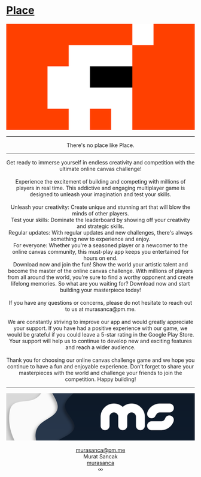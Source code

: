 <!--
	. . . . . . . .  . . . . . . . .
	. . . . . . . .  . . . . . . . .
	. .   . .   . .  . .            
	. .   . .   . .  . .
	. .   . .   . .              . .
	. .   . .   . .              . .
	. .   . .   . .  . . . . . . . .
	. .   . .   . .  . . . . . . . .
  -->
# <a href="https://play.google.com/store/apps/details?id=com.murasanca.Place" target="_blank">Place</a>
<img alt="Place" src="https://github.com/murasanca/Database/blob/main/Place/Place1920x1080.png">
<hr>
<p align="center">There's no place like Place.</p>
<hr>
<p align="center">
    Get ready to immerse yourself in endless creativity and competition with the ultimate online canvas challenge!
    <br><br>
    Experience the excitement of building and competing with millions of players in real time. This addictive and engaging multiplayer game is designed to unleash your imagination and test your skills.
    <br><br>
    Unleash your creativity: Create unique and stunning art that will blow the minds of other players.
    <br>
    Test your skills: Dominate the leaderboard by showing off your creativity and strategic skills.
    <br>
    Regular updates: With regular updates and new challenges, there's always something new to experience and enjoy.
    <br>
    For everyone: Whether you're a seasoned player or a newcomer to the online canvas community, this must-play app keeps you entertained for hours on end.
    <br>
    Download now and join the fun! Show the world your artistic talent and become the master of the online canvas challenge. With millions of players from all around the world, you're sure to find a worthy opponent and create lifelong memories. So what are you waiting for? Download now and start building your masterpiece today!
    <br><br>
    If you have any questions or concerns, please do not hesitate to reach out to us at murasanca@pm.me.
    <br><br>
    We are constantly striving to improve our app and would greatly appreciate your support. If you have had a positive experience with our game, we would be grateful if you could leave a 5-star rating in the Google Play Store. Your support will help us to continue to develop new and exciting features and reach a wider audience.
    <br><br>
    Thank you for choosing our online canvas challenge game and we hope you continue to have a fun and enjoyable experience. Don't forget to share your masterpieces with the world and challenge your friends to join the competition. Happy building!
</p>
<hr>
<img alt="Murat Sancak" src="https://raw.githubusercontent.com/murasanca/Database/main/MS/msW1024x256.png">
<p align="center">
	<a href="mailto:murasanca@pm.me" target="_blank">murasanca@pm.me</a>
	<br>
	Murat Sancak
	<br>
	<a href="https://www.murasanca.com" target="_blank">murasanca</a>
	<br>
	∞
</p>
